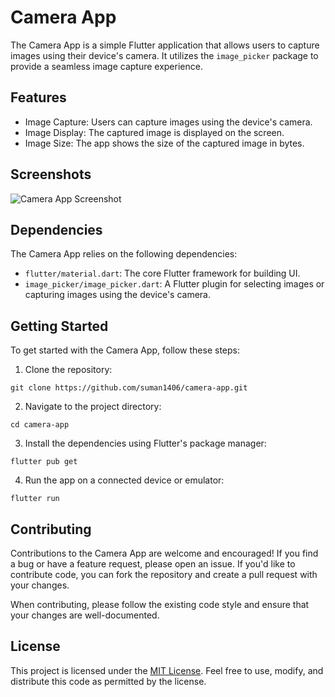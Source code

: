 # Camera App

The Camera App is a simple Flutter application that allows users to capture images using their device's camera. It utilizes the `image_picker` package to provide a seamless image capture experience.

## Features

- Image Capture: Users can capture images using the device's camera.
- Image Display: The captured image is displayed on the screen.
- Image Size: The app shows the size of the captured image in bytes.

## Screenshots

![Camera App Screenshot](screenshots/camera_app_screenshot.png)

## Dependencies

The Camera App relies on the following dependencies:

- `flutter/material.dart`: The core Flutter framework for building UI.
- `image_picker/image_picker.dart`: A Flutter plugin for selecting images or capturing images using the device's camera.

## Getting Started

To get started with the Camera App, follow these steps:

1. Clone the repository:

```
git clone https://github.com/suman1406/camera-app.git
```

2. Navigate to the project directory:

```
cd camera-app
```

3. Install the dependencies using Flutter's package manager:

```
flutter pub get
```

4. Run the app on a connected device or emulator:

```
flutter run
```

## Contributing

Contributions to the Camera App are welcome and encouraged! If you find a bug or have a feature request, please open an issue. If you'd like to contribute code, you can fork the repository and create a pull request with your changes.

When contributing, please follow the existing code style and ensure that your changes are well-documented.

## License

This project is licensed under the [MIT License](LICENSE). Feel free to use, modify, and distribute this code as permitted by the license.